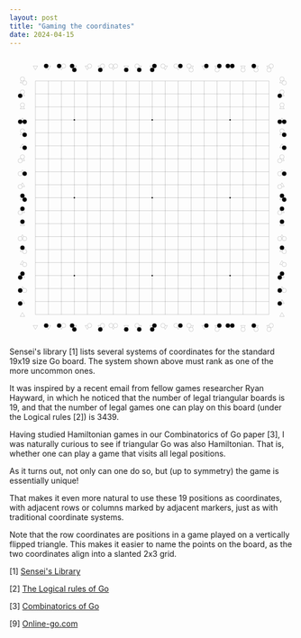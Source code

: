 ```yaml
---
layout: post
title: "Gaming the coordinates"
date: 2024-04-15
---
```


<svg width="700" height="700" viewbox = "0 0 2800 2800" xmlns="http://www.w3.org/2000/svg">
<line x1="256" y1="256" x2="2560" y2="256" style="stroke:black;"/>
<line x1="256" y1="384" x2="2560" y2="384" style="stroke:black;"/>
<line x1="256" y1="512" x2="2560" y2="512" style="stroke:black;"/>
<line x1="256" y1="640" x2="2560" y2="640" style="stroke:black;"/>
<line x1="256" y1="768" x2="2560" y2="768" style="stroke:black;"/>
<line x1="256" y1="896" x2="2560" y2="896" style="stroke:black;"/>
<line x1="256" y1="1024" x2="2560" y2="1024" style="stroke:black;"/>
<line x1="256" y1="1152" x2="2560" y2="1152" style="stroke:black;"/>
<line x1="256" y1="1280" x2="2560" y2="1280" style="stroke:black;"/>
<line x1="256" y1="1408" x2="2560" y2="1408" style="stroke:black;"/>
<line x1="256" y1="1536" x2="2560" y2="1536" style="stroke:black;"/>
<line x1="256" y1="1664" x2="2560" y2="1664" style="stroke:black;"/>
<line x1="256" y1="1792" x2="2560" y2="1792" style="stroke:black;"/>
<line x1="256" y1="1920" x2="2560" y2="1920" style="stroke:black;"/>
<line x1="256" y1="2048" x2="2560" y2="2048" style="stroke:black;"/>
<line x1="256" y1="2176" x2="2560" y2="2176" style="stroke:black;"/>
<line x1="256" y1="2304" x2="2560" y2="2304" style="stroke:black;"/>
<line x1="256" y1="2432" x2="2560" y2="2432" style="stroke:black;"/>
<line x1="256" y1="2560" x2="2560" y2="2560" style="stroke:black;"/>
<line x1="256" y1="256" x2="256" y2="2560" style="stroke:black;"/>
<line x1="384" y1="256" x2="384" y2="2560" style="stroke:black;"/>
<line x1="512" y1="256" x2="512" y2="2560" style="stroke:black;"/>
<line x1="640" y1="256" x2="640" y2="2560" style="stroke:black;"/>
<line x1="768" y1="256" x2="768" y2="2560" style="stroke:black;"/>
<line x1="896" y1="256" x2="896" y2="2560" style="stroke:black;"/>
<line x1="1024" y1="256" x2="1024" y2="2560" style="stroke:black;"/>
<line x1="1152" y1="256" x2="1152" y2="2560" style="stroke:black;"/>
<line x1="1280" y1="256" x2="1280" y2="2560" style="stroke:black;"/>
<line x1="1408" y1="256" x2="1408" y2="2560" style="stroke:black;"/>
<line x1="1536" y1="256" x2="1536" y2="2560" style="stroke:black;"/>
<line x1="1664" y1="256" x2="1664" y2="2560" style="stroke:black;"/>
<line x1="1792" y1="256" x2="1792" y2="2560" style="stroke:black;"/>
<line x1="1920" y1="256" x2="1920" y2="2560" style="stroke:black;"/>
<line x1="2048" y1="256" x2="2048" y2="2560" style="stroke:black;"/>
<line x1="2176" y1="256" x2="2176" y2="2560" style="stroke:black;"/>
<line x1="2304" y1="256" x2="2304" y2="2560" style="stroke:black;"/>
<line x1="2432" y1="256" x2="2432" y2="2560" style="stroke:black;"/>
<line x1="2560" y1="256" x2="2560" y2="2560" style="stroke:black;"/>
<circle cx="640" cy="640" r="7" fill="black"/>
<circle cx="1408" cy="640" r="7" fill="black"/>
<circle cx="2176" cy="640" r="7" fill="black"/>
<circle cx="640" cy="1408" r="7" fill="black"/>
<circle cx="1408" cy="1408" r="7" fill="black"/>
<circle cx="2176" cy="1408" r="7" fill="black"/>
<circle cx="640" cy="2176" r="7" fill="black"/>
<circle cx="1408" cy="2176" r="7" fill="black"/>
<circle cx="2176" cy="2176" r="7" fill="black"/>
<polygon points="234,109 278,109 256,147" style="fill:white;stroke:black"/>
<circle cx="234" cy="109" r="0" stroke="black" fill="white"/>
<circle cx="278" cy="109" r="0" stroke="black" fill="white"/>
<circle cx="256" cy="147" r="0" stroke="black" fill="white"/>
<polygon points="234,2669 278,2669 256,2707" style="fill:white;stroke:black"/>
<circle cx="234" cy="2669" r="0" stroke="black" fill="white"/>
<circle cx="278" cy="2669" r="0" stroke="black" fill="white"/>
<circle cx="256" cy="2707" r="0" stroke="black" fill="white"/>
<polygon points="362,109 406,109 384,147" style="fill:white;stroke:black"/>
<circle cx="362" cy="109" r="21" stroke="black" fill="black"/>
<circle cx="406" cy="109" r="0" stroke="black" fill="white"/>
<circle cx="384" cy="147" r="0" stroke="black" fill="white"/>
<polygon points="362,2669 406,2669 384,2707" style="fill:white;stroke:black"/>
<circle cx="362" cy="2669" r="21" stroke="black" fill="black"/>
<circle cx="406" cy="2669" r="0" stroke="black" fill="white"/>
<circle cx="384" cy="2707" r="0" stroke="black" fill="white"/>
<polygon points="490,109 534,109 512,147" style="fill:white;stroke:black"/>
<circle cx="490" cy="109" r="21" stroke="black" fill="black"/>
<circle cx="534" cy="109" r="21" stroke="black" fill="white"/>
<circle cx="512" cy="147" r="0" stroke="black" fill="white"/>
<polygon points="490,2669 534,2669 512,2707" style="fill:white;stroke:black"/>
<circle cx="490" cy="2669" r="21" stroke="black" fill="black"/>
<circle cx="534" cy="2669" r="21" stroke="black" fill="white"/>
<circle cx="512" cy="2707" r="0" stroke="black" fill="white"/>
<polygon points="618,109 662,109 640,147" style="fill:white;stroke:black"/>
<circle cx="618" cy="109" r="21" stroke="black" fill="black"/>
<circle cx="662" cy="109" r="0" stroke="black" fill="white"/>
<circle cx="640" cy="147" r="21" stroke="black" fill="black"/>
<polygon points="618,2669 662,2669 640,2707" style="fill:white;stroke:black"/>
<circle cx="618" cy="2669" r="21" stroke="black" fill="black"/>
<circle cx="662" cy="2669" r="0" stroke="black" fill="white"/>
<circle cx="640" cy="2707" r="21" stroke="black" fill="black"/>
<polygon points="746,109 790,109 768,147" style="fill:white;stroke:black"/>
<circle cx="746" cy="109" r="0" stroke="black" fill="white"/>
<circle cx="790" cy="109" r="21" stroke="black" fill="white"/>
<circle cx="768" cy="147" r="0" stroke="black" fill="white"/>
<polygon points="746,2669 790,2669 768,2707" style="fill:white;stroke:black"/>
<circle cx="746" cy="2669" r="0" stroke="black" fill="white"/>
<circle cx="790" cy="2669" r="21" stroke="black" fill="white"/>
<circle cx="768" cy="2707" r="0" stroke="black" fill="white"/>
<polygon points="874,109 918,109 896,147" style="fill:white;stroke:black"/>
<circle cx="874" cy="109" r="0" stroke="black" fill="white"/>
<circle cx="918" cy="109" r="21" stroke="black" fill="white"/>
<circle cx="896" cy="147" r="21" stroke="black" fill="black"/>
<polygon points="874,2669 918,2669 896,2707" style="fill:white;stroke:black"/>
<circle cx="874" cy="2669" r="0" stroke="black" fill="white"/>
<circle cx="918" cy="2669" r="21" stroke="black" fill="white"/>
<circle cx="896" cy="2707" r="21" stroke="black" fill="black"/>
<polygon points="1002,109 1046,109 1024,147" style="fill:white;stroke:black"/>
<circle cx="1002" cy="109" r="21" stroke="black" fill="white"/>
<circle cx="1046" cy="109" r="21" stroke="black" fill="white"/>
<circle cx="1024" cy="147" r="0" stroke="black" fill="white"/>
<polygon points="1002,2669 1046,2669 1024,2707" style="fill:white;stroke:black"/>
<circle cx="1002" cy="2669" r="21" stroke="black" fill="white"/>
<circle cx="1046" cy="2669" r="21" stroke="black" fill="white"/>
<circle cx="1024" cy="2707" r="0" stroke="black" fill="white"/>
<polygon points="1130,109 1174,109 1152,147" style="fill:white;stroke:black"/>
<circle cx="1130" cy="109" r="0" stroke="black" fill="white"/>
<circle cx="1174" cy="109" r="0" stroke="black" fill="white"/>
<circle cx="1152" cy="147" r="21" stroke="black" fill="black"/>
<polygon points="1130,2669 1174,2669 1152,2707" style="fill:white;stroke:black"/>
<circle cx="1130" cy="2669" r="0" stroke="black" fill="white"/>
<circle cx="1174" cy="2669" r="0" stroke="black" fill="white"/>
<circle cx="1152" cy="2707" r="21" stroke="black" fill="black"/>
<polygon points="1258,109 1302,109 1280,147" style="fill:white;stroke:black"/>
<circle cx="1258" cy="109" r="21" stroke="black" fill="white"/>
<circle cx="1302" cy="109" r="0" stroke="black" fill="white"/>
<circle cx="1280" cy="147" r="21" stroke="black" fill="black"/>
<polygon points="1258,2669 1302,2669 1280,2707" style="fill:white;stroke:black"/>
<circle cx="1258" cy="2669" r="21" stroke="black" fill="white"/>
<circle cx="1302" cy="2669" r="0" stroke="black" fill="white"/>
<circle cx="1280" cy="2707" r="21" stroke="black" fill="black"/>
<polygon points="1386,109 1430,109 1408,147" style="fill:white;stroke:black"/>
<circle cx="1386" cy="109" r="0" stroke="black" fill="white"/>
<circle cx="1430" cy="109" r="21" stroke="black" fill="black"/>
<circle cx="1408" cy="147" r="21" stroke="black" fill="black"/>
<polygon points="1386,2669 1430,2669 1408,2707" style="fill:white;stroke:black"/>
<circle cx="1386" cy="2669" r="0" stroke="black" fill="white"/>
<circle cx="1430" cy="2669" r="21" stroke="black" fill="black"/>
<circle cx="1408" cy="2707" r="21" stroke="black" fill="black"/>
<polygon points="1514,109 1558,109 1536,147" style="fill:white;stroke:black"/>
<circle cx="1514" cy="109" r="21" stroke="black" fill="white"/>
<circle cx="1558" cy="109" r="0" stroke="black" fill="white"/>
<circle cx="1536" cy="147" r="0" stroke="black" fill="white"/>
<polygon points="1514,2669 1558,2669 1536,2707" style="fill:white;stroke:black"/>
<circle cx="1514" cy="2669" r="21" stroke="black" fill="white"/>
<circle cx="1558" cy="2669" r="0" stroke="black" fill="white"/>
<circle cx="1536" cy="2707" r="0" stroke="black" fill="white"/>
<polygon points="1642,109 1686,109 1664,147" style="fill:white;stroke:black"/>
<circle cx="1642" cy="109" r="21" stroke="black" fill="white"/>
<circle cx="1686" cy="109" r="21" stroke="black" fill="black"/>
<circle cx="1664" cy="147" r="0" stroke="black" fill="white"/>
<polygon points="1642,2669 1686,2669 1664,2707" style="fill:white;stroke:black"/>
<circle cx="1642" cy="2669" r="21" stroke="black" fill="white"/>
<circle cx="1686" cy="2669" r="21" stroke="black" fill="black"/>
<circle cx="1664" cy="2707" r="0" stroke="black" fill="white"/>
<polygon points="1770,109 1814,109 1792,147" style="fill:white;stroke:black"/>
<circle cx="1770" cy="109" r="21" stroke="black" fill="white"/>
<circle cx="1814" cy="109" r="0" stroke="black" fill="white"/>
<circle cx="1792" cy="147" r="21" stroke="black" fill="white"/>
<polygon points="1770,2669 1814,2669 1792,2707" style="fill:white;stroke:black"/>
<circle cx="1770" cy="2669" r="21" stroke="black" fill="white"/>
<circle cx="1814" cy="2669" r="0" stroke="black" fill="white"/>
<circle cx="1792" cy="2707" r="21" stroke="black" fill="white"/>
<polygon points="1898,109 1942,109 1920,147" style="fill:white;stroke:black"/>
<circle cx="1898" cy="109" r="0" stroke="black" fill="white"/>
<circle cx="1942" cy="109" r="21" stroke="black" fill="black"/>
<circle cx="1920" cy="147" r="0" stroke="black" fill="white"/>
<polygon points="1898,2669 1942,2669 1920,2707" style="fill:white;stroke:black"/>
<circle cx="1898" cy="2669" r="0" stroke="black" fill="white"/>
<circle cx="1942" cy="2669" r="21" stroke="black" fill="black"/>
<circle cx="1920" cy="2707" r="0" stroke="black" fill="white"/>
<polygon points="2026,109 2070,109 2048,147" style="fill:white;stroke:black"/>
<circle cx="2026" cy="109" r="0" stroke="black" fill="white"/>
<circle cx="2070" cy="109" r="21" stroke="black" fill="black"/>
<circle cx="2048" cy="147" r="21" stroke="black" fill="white"/>
<polygon points="2026,2669 2070,2669 2048,2707" style="fill:white;stroke:black"/>
<circle cx="2026" cy="2669" r="0" stroke="black" fill="white"/>
<circle cx="2070" cy="2669" r="21" stroke="black" fill="black"/>
<circle cx="2048" cy="2707" r="21" stroke="black" fill="white"/>
<polygon points="2154,109 2198,109 2176,147" style="fill:white;stroke:black"/>
<circle cx="2154" cy="109" r="21" stroke="black" fill="black"/>
<circle cx="2198" cy="109" r="21" stroke="black" fill="black"/>
<circle cx="2176" cy="147" r="0" stroke="black" fill="white"/>
<polygon points="2154,2669 2198,2669 2176,2707" style="fill:white;stroke:black"/>
<circle cx="2154" cy="2669" r="21" stroke="black" fill="black"/>
<circle cx="2198" cy="2669" r="21" stroke="black" fill="black"/>
<circle cx="2176" cy="2707" r="0" stroke="black" fill="white"/>
<polygon points="2282,109 2326,109 2304,147" style="fill:white;stroke:black"/>
<circle cx="2282" cy="109" r="0" stroke="black" fill="white"/>
<circle cx="2326" cy="109" r="0" stroke="black" fill="white"/>
<circle cx="2304" cy="147" r="21" stroke="black" fill="white"/>
<polygon points="2282,2669 2326,2669 2304,2707" style="fill:white;stroke:black"/>
<circle cx="2282" cy="2669" r="0" stroke="black" fill="white"/>
<circle cx="2326" cy="2669" r="0" stroke="black" fill="white"/>
<circle cx="2304" cy="2707" r="21" stroke="black" fill="white"/>
<polygon points="2410,109 2454,109 2432,147" style="fill:white;stroke:black"/>
<circle cx="2410" cy="109" r="21" stroke="black" fill="black"/>
<circle cx="2454" cy="109" r="0" stroke="black" fill="white"/>
<circle cx="2432" cy="147" r="21" stroke="black" fill="white"/>
<polygon points="2410,2669 2454,2669 2432,2707" style="fill:white;stroke:black"/>
<circle cx="2410" cy="2669" r="21" stroke="black" fill="black"/>
<circle cx="2454" cy="2669" r="0" stroke="black" fill="white"/>
<circle cx="2432" cy="2707" r="21" stroke="black" fill="white"/>
<polygon points="2538,109 2582,109 2560,147" style="fill:white;stroke:black"/>
<circle cx="2538" cy="109" r="0" stroke="black" fill="white"/>
<circle cx="2582" cy="109" r="21" stroke="black" fill="white"/>
<circle cx="2560" cy="147" r="21" stroke="black" fill="white"/>
<polygon points="2538,2669 2582,2669 2560,2707" style="fill:white;stroke:black"/>
<circle cx="2538" cy="2669" r="0" stroke="black" fill="white"/>
<circle cx="2582" cy="2669" r="21" stroke="black" fill="white"/>
<circle cx="2560" cy="2707" r="21" stroke="black" fill="white"/>
<polygon points="106,2579 150,2579 128,2541" style="fill:white;stroke:black"/>
<circle cx="106" cy="2579" r="0" stroke="black" fill="white"/>
<circle cx="150" cy="2579" r="0" stroke="black" fill="white"/>
<circle cx="128" cy="2541" r="0" stroke="black" fill="white"/>
<polygon points="2666,2579 2710,2579 2688,2541" style="fill:white;stroke:black"/>
<circle cx="2666" cy="2579" r="0" stroke="black" fill="white"/>
<circle cx="2710" cy="2579" r="0" stroke="black" fill="white"/>
<circle cx="2688" cy="2541" r="0" stroke="black" fill="white"/>
<polygon points="106,2451 150,2451 128,2413" style="fill:white;stroke:black"/>
<circle cx="106" cy="2451" r="21" stroke="black" fill="black"/>
<circle cx="150" cy="2451" r="0" stroke="black" fill="white"/>
<circle cx="128" cy="2413" r="0" stroke="black" fill="white"/>
<polygon points="2666,2451 2710,2451 2688,2413" style="fill:white;stroke:black"/>
<circle cx="2666" cy="2451" r="21" stroke="black" fill="black"/>
<circle cx="2710" cy="2451" r="0" stroke="black" fill="white"/>
<circle cx="2688" cy="2413" r="0" stroke="black" fill="white"/>
<polygon points="106,2323 150,2323 128,2285" style="fill:white;stroke:black"/>
<circle cx="106" cy="2323" r="21" stroke="black" fill="black"/>
<circle cx="150" cy="2323" r="21" stroke="black" fill="white"/>
<circle cx="128" cy="2285" r="0" stroke="black" fill="white"/>
<polygon points="2666,2323 2710,2323 2688,2285" style="fill:white;stroke:black"/>
<circle cx="2666" cy="2323" r="21" stroke="black" fill="black"/>
<circle cx="2710" cy="2323" r="21" stroke="black" fill="white"/>
<circle cx="2688" cy="2285" r="0" stroke="black" fill="white"/>
<polygon points="106,2195 150,2195 128,2157" style="fill:white;stroke:black"/>
<circle cx="106" cy="2195" r="21" stroke="black" fill="black"/>
<circle cx="150" cy="2195" r="0" stroke="black" fill="white"/>
<circle cx="128" cy="2157" r="21" stroke="black" fill="black"/>
<polygon points="2666,2195 2710,2195 2688,2157" style="fill:white;stroke:black"/>
<circle cx="2666" cy="2195" r="21" stroke="black" fill="black"/>
<circle cx="2710" cy="2195" r="0" stroke="black" fill="white"/>
<circle cx="2688" cy="2157" r="21" stroke="black" fill="black"/>
<polygon points="106,2067 150,2067 128,2029" style="fill:white;stroke:black"/>
<circle cx="106" cy="2067" r="0" stroke="black" fill="white"/>
<circle cx="150" cy="2067" r="21" stroke="black" fill="white"/>
<circle cx="128" cy="2029" r="0" stroke="black" fill="white"/>
<polygon points="2666,2067 2710,2067 2688,2029" style="fill:white;stroke:black"/>
<circle cx="2666" cy="2067" r="0" stroke="black" fill="white"/>
<circle cx="2710" cy="2067" r="21" stroke="black" fill="white"/>
<circle cx="2688" cy="2029" r="0" stroke="black" fill="white"/>
<polygon points="106,1939 150,1939 128,1901" style="fill:white;stroke:black"/>
<circle cx="106" cy="1939" r="0" stroke="black" fill="white"/>
<circle cx="150" cy="1939" r="21" stroke="black" fill="white"/>
<circle cx="128" cy="1901" r="21" stroke="black" fill="black"/>
<polygon points="2666,1939 2710,1939 2688,1901" style="fill:white;stroke:black"/>
<circle cx="2666" cy="1939" r="0" stroke="black" fill="white"/>
<circle cx="2710" cy="1939" r="21" stroke="black" fill="white"/>
<circle cx="2688" cy="1901" r="21" stroke="black" fill="black"/>
<polygon points="106,1811 150,1811 128,1773" style="fill:white;stroke:black"/>
<circle cx="106" cy="1811" r="21" stroke="black" fill="white"/>
<circle cx="150" cy="1811" r="21" stroke="black" fill="white"/>
<circle cx="128" cy="1773" r="0" stroke="black" fill="white"/>
<polygon points="2666,1811 2710,1811 2688,1773" style="fill:white;stroke:black"/>
<circle cx="2666" cy="1811" r="21" stroke="black" fill="white"/>
<circle cx="2710" cy="1811" r="21" stroke="black" fill="white"/>
<circle cx="2688" cy="1773" r="0" stroke="black" fill="white"/>
<polygon points="106,1683 150,1683 128,1645" style="fill:white;stroke:black"/>
<circle cx="106" cy="1683" r="0" stroke="black" fill="white"/>
<circle cx="150" cy="1683" r="0" stroke="black" fill="white"/>
<circle cx="128" cy="1645" r="21" stroke="black" fill="black"/>
<polygon points="2666,1683 2710,1683 2688,1645" style="fill:white;stroke:black"/>
<circle cx="2666" cy="1683" r="0" stroke="black" fill="white"/>
<circle cx="2710" cy="1683" r="0" stroke="black" fill="white"/>
<circle cx="2688" cy="1645" r="21" stroke="black" fill="black"/>
<polygon points="106,1555 150,1555 128,1517" style="fill:white;stroke:black"/>
<circle cx="106" cy="1555" r="21" stroke="black" fill="white"/>
<circle cx="150" cy="1555" r="0" stroke="black" fill="white"/>
<circle cx="128" cy="1517" r="21" stroke="black" fill="black"/>
<polygon points="2666,1555 2710,1555 2688,1517" style="fill:white;stroke:black"/>
<circle cx="2666" cy="1555" r="21" stroke="black" fill="white"/>
<circle cx="2710" cy="1555" r="0" stroke="black" fill="white"/>
<circle cx="2688" cy="1517" r="21" stroke="black" fill="black"/>
<polygon points="106,1427 150,1427 128,1389" style="fill:white;stroke:black"/>
<circle cx="106" cy="1427" r="0" stroke="black" fill="white"/>
<circle cx="150" cy="1427" r="21" stroke="black" fill="black"/>
<circle cx="128" cy="1389" r="21" stroke="black" fill="black"/>
<polygon points="2666,1427 2710,1427 2688,1389" style="fill:white;stroke:black"/>
<circle cx="2666" cy="1427" r="0" stroke="black" fill="white"/>
<circle cx="2710" cy="1427" r="21" stroke="black" fill="black"/>
<circle cx="2688" cy="1389" r="21" stroke="black" fill="black"/>
<polygon points="106,1299 150,1299 128,1261" style="fill:white;stroke:black"/>
<circle cx="106" cy="1299" r="21" stroke="black" fill="white"/>
<circle cx="150" cy="1299" r="0" stroke="black" fill="white"/>
<circle cx="128" cy="1261" r="0" stroke="black" fill="white"/>
<polygon points="2666,1299 2710,1299 2688,1261" style="fill:white;stroke:black"/>
<circle cx="2666" cy="1299" r="21" stroke="black" fill="white"/>
<circle cx="2710" cy="1299" r="0" stroke="black" fill="white"/>
<circle cx="2688" cy="1261" r="0" stroke="black" fill="white"/>
<polygon points="106,1171 150,1171 128,1133" style="fill:white;stroke:black"/>
<circle cx="106" cy="1171" r="21" stroke="black" fill="white"/>
<circle cx="150" cy="1171" r="21" stroke="black" fill="black"/>
<circle cx="128" cy="1133" r="0" stroke="black" fill="white"/>
<polygon points="2666,1171 2710,1171 2688,1133" style="fill:white;stroke:black"/>
<circle cx="2666" cy="1171" r="21" stroke="black" fill="white"/>
<circle cx="2710" cy="1171" r="21" stroke="black" fill="black"/>
<circle cx="2688" cy="1133" r="0" stroke="black" fill="white"/>
<polygon points="106,1043 150,1043 128,1005" style="fill:white;stroke:black"/>
<circle cx="106" cy="1043" r="21" stroke="black" fill="white"/>
<circle cx="150" cy="1043" r="0" stroke="black" fill="white"/>
<circle cx="128" cy="1005" r="21" stroke="black" fill="white"/>
<polygon points="2666,1043 2710,1043 2688,1005" style="fill:white;stroke:black"/>
<circle cx="2666" cy="1043" r="21" stroke="black" fill="white"/>
<circle cx="2710" cy="1043" r="0" stroke="black" fill="white"/>
<circle cx="2688" cy="1005" r="21" stroke="black" fill="white"/>
<polygon points="106,915 150,915 128,877" style="fill:white;stroke:black"/>
<circle cx="106" cy="915" r="0" stroke="black" fill="white"/>
<circle cx="150" cy="915" r="21" stroke="black" fill="black"/>
<circle cx="128" cy="877" r="0" stroke="black" fill="white"/>
<polygon points="2666,915 2710,915 2688,877" style="fill:white;stroke:black"/>
<circle cx="2666" cy="915" r="0" stroke="black" fill="white"/>
<circle cx="2710" cy="915" r="21" stroke="black" fill="black"/>
<circle cx="2688" cy="877" r="0" stroke="black" fill="white"/>
<polygon points="106,787 150,787 128,749" style="fill:white;stroke:black"/>
<circle cx="106" cy="787" r="0" stroke="black" fill="white"/>
<circle cx="150" cy="787" r="21" stroke="black" fill="black"/>
<circle cx="128" cy="749" r="21" stroke="black" fill="white"/>
<polygon points="2666,787 2710,787 2688,749" style="fill:white;stroke:black"/>
<circle cx="2666" cy="787" r="0" stroke="black" fill="white"/>
<circle cx="2710" cy="787" r="21" stroke="black" fill="black"/>
<circle cx="2688" cy="749" r="21" stroke="black" fill="white"/>
<polygon points="106,659 150,659 128,621" style="fill:white;stroke:black"/>
<circle cx="106" cy="659" r="21" stroke="black" fill="black"/>
<circle cx="150" cy="659" r="21" stroke="black" fill="black"/>
<circle cx="128" cy="621" r="0" stroke="black" fill="white"/>
<polygon points="2666,659 2710,659 2688,621" style="fill:white;stroke:black"/>
<circle cx="2666" cy="659" r="21" stroke="black" fill="black"/>
<circle cx="2710" cy="659" r="21" stroke="black" fill="black"/>
<circle cx="2688" cy="621" r="0" stroke="black" fill="white"/>
<polygon points="106,531 150,531 128,493" style="fill:white;stroke:black"/>
<circle cx="106" cy="531" r="0" stroke="black" fill="white"/>
<circle cx="150" cy="531" r="0" stroke="black" fill="white"/>
<circle cx="128" cy="493" r="21" stroke="black" fill="white"/>
<polygon points="2666,531 2710,531 2688,493" style="fill:white;stroke:black"/>
<circle cx="2666" cy="531" r="0" stroke="black" fill="white"/>
<circle cx="2710" cy="531" r="0" stroke="black" fill="white"/>
<circle cx="2688" cy="493" r="21" stroke="black" fill="white"/>
<polygon points="106,403 150,403 128,365" style="fill:white;stroke:black"/>
<circle cx="106" cy="403" r="21" stroke="black" fill="black"/>
<circle cx="150" cy="403" r="0" stroke="black" fill="white"/>
<circle cx="128" cy="365" r="21" stroke="black" fill="white"/>
<polygon points="2666,403 2710,403 2688,365" style="fill:white;stroke:black"/>
<circle cx="2666" cy="403" r="21" stroke="black" fill="black"/>
<circle cx="2710" cy="403" r="0" stroke="black" fill="white"/>
<circle cx="2688" cy="365" r="21" stroke="black" fill="white"/>
<polygon points="106,275 150,275 128,237" style="fill:white;stroke:black"/>
<circle cx="106" cy="275" r="0" stroke="black" fill="white"/>
<circle cx="150" cy="275" r="21" stroke="black" fill="white"/>
<circle cx="128" cy="237" r="21" stroke="black" fill="white"/>
<polygon points="2666,275 2710,275 2688,237" style="fill:white;stroke:black"/>
<circle cx="2666" cy="275" r="0" stroke="black" fill="white"/>
<circle cx="2710" cy="275" r="21" stroke="black" fill="white"/>
<circle cx="2688" cy="237" r="21" stroke="black" fill="white"/>
</svg>

Sensei's library [1] lists several systems of coordinates for the standard 19x19 size Go board.
The system shown above must rank as one of the more uncommon ones.

It was inspired by a recent email from fellow games researcher Ryan Hayward, in which he noticed
that the number of legal triangular boards is 19, and that the number of legal games one can
play on this board (under the Logical rules [2]) is 3439.

Having studied Hamiltonian games in our Combinatorics of Go paper [3], I was naturally curious to see
if triangular Go was also Hamiltonian. That is, whether one can play a game that visits all legal positions.

As it turns out, not only can one do so, but (up to symmetry) the game is essentially unique!

That makes it even more natural to use these 19 positions as coordinates, with adjacent rows or columns marked by adjacent markers, just as with traditional coordinate systems.

Note that the row coordinates are positions in a game played on a vertically flipped triangle. This makes it easier to name the points on the board, as the two coordinates align into a slanted 2x3 grid.

[1] [Sensei's Library](https://senseis.xmp.net/?Coordinates)

[2] [The Logical rules of Go](https://tromp.github.io/go.html)

[3] [Combinatorics of Go](https://tromp.github.io/go/gostate.pdf)

[9] [Online-go.com](https://forums.online-go.com/t/board-coordinates/15816)
